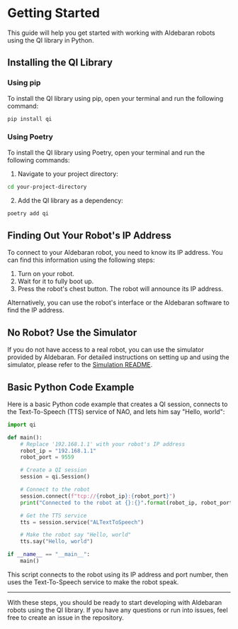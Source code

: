 # Getting Started

This guide will help you get started with working with Aldebaran robots using the QI library in Python.

## Installing the QI Library

### Using pip

To install the QI library using pip, open your terminal and run the following command:

```sh
pip install qi
```

### Using Poetry

To install the QI library using Poetry, open your terminal and run the following commands:

1. Navigate to your project directory:

```sh
cd your-project-directory
```

2. Add the QI library as a dependency:

```sh
poetry add qi
```

## Finding Out Your Robot's IP Address

To connect to your Aldebaran robot, you need to know its IP address. You can find this information using the following steps:

1. Turn on your robot.
2. Wait for it to fully boot up.
3. Press the robot's chest button. The robot will announce its IP address.

Alternatively, you can use the robot's interface or the Aldebaran software to find the IP address.

## No Robot? Use the Simulator

If you do not have access to a real robot, you can use the simulator provided by Aldebaran. For detailed instructions on setting up and using the simulator, please refer to the [Simulation README](link_to_simulation_readme.md).

## Basic Python Code Example

Here is a basic Python code example that creates a QI session, connects to the Text-To-Speech (TTS) service of NAO, and lets him say "Hello, world":

```python
import qi

def main():
    # Replace '192.168.1.1' with your robot's IP address
    robot_ip = "192.168.1.1"
    robot_port = 9559

    # Create a QI session
    session = qi.Session()

    # Connect to the robot
    session.connect(f"tcp://{robot_ip}:{robot_port}")
    print("Connected to the robot at {}:{}".format(robot_ip, robot_port))

    # Get the TTS service
    tts = session.service("ALTextToSpeech")

    # Make the robot say "Hello, world"
    tts.say("Hello, world")

if __name__ == "__main__":
    main()
```

This script connects to the robot using its IP address and port number, then uses the Text-To-Speech service to make the robot speak.

---

With these steps, you should be ready to start developing with Aldebaran robots using the QI library. If you have any questions or run into issues, feel free to create an issue in the repository.
